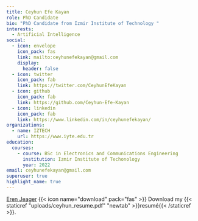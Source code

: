 ```yaml
---
title: Ceyhun Efe Kayan
role: PhD Candidate
bio: "PhD Candidate from Izmir Institute of Technology "
interests:
  - Artificial Intelligence
social:
  - icon: envelope
    icon_pack: fas
    link: mailto:ceyhunefekayan@gmail.com
    display:
      header: false
  - icon: twitter
    icon_pack: fab
    link: https://twitter.com/CeyhunEfeKayan
  - icon: github
    icon_pack: fab
    link: https://github.com/Ceyhun-Efe-Kayan
  - icon: linkedin
    icon_pack: fab
    link: https://www.linkedin.com/in/ceyhunefekayan/
organizations:
  - name: IZTECH
    url: https://www.iyte.edu.tr
education:
  courses:
    - course: BSc in Electronics and Communications Engineering
      institution: Izmir Institute of Techonology
      year: 2022
email: ceyhunefekayan@gmail.com
superuser: true
highlight_name: true
---
```

[Eren Jeager](https://www.youtube.com/watch?v=gXm3WtLLYeg)
{{< icon name="download" pack="fas" >}} Download my {{< staticref "uploads/ceyhun_resume.pdf" "newtab" >}}resumé{{< /staticref >}}.
